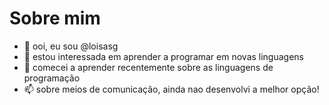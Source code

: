 # Sobre mim

- 👋 ooi, eu sou @loisasg
- 👀 estou interessada em aprender a programar em novas linguagens
- 🌱 comecei a aprender recentemente sobre as linguagens de programação
- 📫 sobre meios de comunicação, ainda nao desenvolvi a melhor opção!
